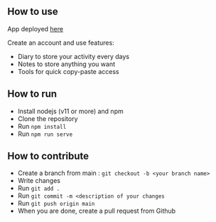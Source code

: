## How to use
App deployed [here](http://51.38.68.118:8081)

Create an account and use features:
- Diary to store your activity every days
- Notes to store anything you want
- Tools for quick copy-paste access

## How to run
- Install nodejs (v11 or more) and npm
- Clone the repository
- Run `npm install`
- Run `npm run serve`

## How to contribute
- Create a branch from main : `git checkout -b <your branch name>`
- Write changes
- Run `git add .`
- Run `git commit -m <description of your changes`
- Run `git push origin main`
- When you are done, create a pull request from Github
